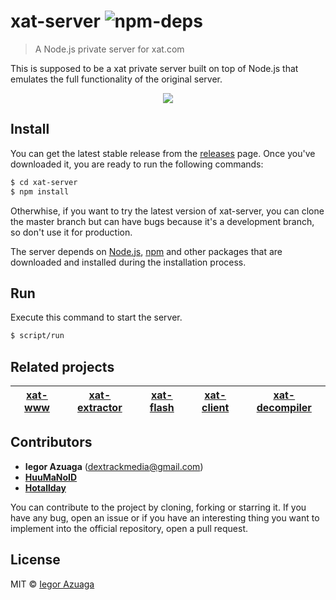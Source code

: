# xat-server ![npm-deps](https://david-dm.org/iiegor/xat-server.svg)
> A Node.js private server for xat.com 

This is supposed to be a xat private server built on top of Node.js that emulates the full functionality of the original server.

<div align="center">
  <img src="http://i.imgur.com/9nxO0PA.png">
</div>

## Install
You can get the latest stable release from the [releases](https://github.com/iiegor/xat-server/releases) page. Once you've downloaded it, you are ready to run the following commands:
```sh
$ cd xat-server
$ npm install
```
Otherwhise, if you want to try the latest version of xat-server, you can clone the master branch but can have bugs because it's a development branch, so don't use it for production.

The server depends on [Node.js](http://nodejs.org/), [npm](http://npmjs.org/) and other packages that are downloaded and installed during the installation process.

## Run
Execute this command to start the server.
```sh
$ script/run
```

## Related projects
|[xat-www](https://github.com/iiegor/xat-www)|[xat-extractor](https://github.com/iiegor/xat-extractor)|[xat-flash](https://github.com/iiegor/xat-flash)|[xat-client](https://github.com/HuuMaNoID/xat-client)|[xat-decompiler](https://github.com/iiegor/xat-decompiler)|
|---|---|---|---|---|

## Contributors
* **Iegor Azuaga** (dextrackmedia@gmail.com)
* [**HuuMaNoID**](https://github.com/HuuMaNoID)
* [**Hotallday**](https://github.com/Hotallday)

You can contribute to the project by cloning, forking or starring it. If you have any bug, open an issue or if you have an interesting thing you want to implement into the official repository, open a pull request.

## License
MIT © [Iegor Azuaga](https://github.com/iiegor)
